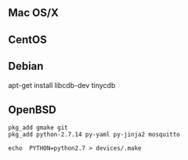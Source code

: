 
## Mac OS/X

## CentOS

## Debian

apt-get install libcdb-dev tinycdb

## OpenBSD

```
pkg_add gmake git 
pkg_add python-2.7.14 py-yaml py-jinja2 mosquitto

echo  PYTHON=python2.7 > devices/.make
```



